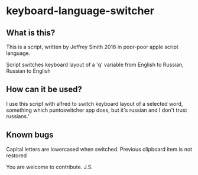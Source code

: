 # keyboard-language-switcher

## What is this?
This is a script, written by Jeffrey Smith 2016 in poor-poor apple script language.

Script switches keyboard layout of a 'q' variable from English to Russian, Russian to English

## How can it be used?
I use this script with alfred to switch keyboard layout of a selected word, something which puntoswitcher app does, but it's russian and I don't trust russians.'

## Known bugs
Capital letters are lowercased when switched.
Previous clipboard item is not restored 

You are welcome to contribute.
J.S.